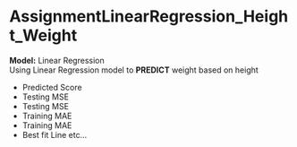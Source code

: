 # AssignmentLinearRegression_Height_Weight
**Model:** Linear Regression  
Using Linear Regression model to **PREDICT** weight based on height
- Predicted Score
- Testing MSE
- Testing MSE
- Training MAE
- Training MAE
- Best fit Line etc...
